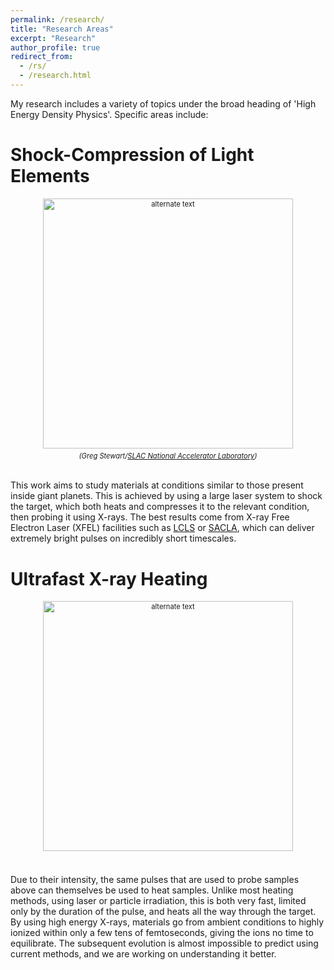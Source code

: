```yaml
---
permalink: /research/
title: "Research Areas"
excerpt: "Research"
author_profile: true
redirect_from: 
  - /rs/
  - /research.html
---
```


My research includes a variety of topics under the broad heading of 'High Energy Density Physics'. Specific areas include:

Shock-Compression of Light Elements
======

<div style="width:400 px; font-size:80%; text-align:center;"><img src="https://njhartley.github.io/images/diamond_rain.png" alt="alternate text" width="400" style="padding-bottom:0.5em;" /><br><i>(Greg Stewart/<a href="https://www6.slac.stanford.edu/news/2017-08-21-scientists-create-diamond-rain-forms-interior-icy-giant-planets.aspx">SLAC National Accelerator Laboratory</a>)</i></div>

<br>This work aims to study materials at conditions similar to those present inside giant planets. This is achieved by using a large laser system to shock the target, which both heats and compresses it to the relevant condition, then probing it using X-rays. The best results come from X-ray Free Electron Laser (XFEL) facilities such as [LCLS](https://lcls.slac.stanford.edu/) or [SACLA](http://xfel.riken.jp/eng/), which can deliver extremely bright pulses on incredibly short timescales.

Ultrafast X-ray Heating
======

<div style="width:400 px; font-size:80%; text-align:center;"><img src="https://njhartley.github.io/images/silicon_target.png" alt="alternate text" width="400" style="padding-bottom:0.5em;" /></div>

<br>Due to their intensity, the same pulses that are used to probe samples above can themselves be used to heat samples. Unlike most heating methods, using laser or particle irradiation, this is both very fast, limited only by the duration of the pulse, and heats all the way through the target. By using high energy X-rays, materials go from ambient conditions to highly ionized within only a few tens of femtoseconds, giving the ions no time to equilibrate. The subsequent evolution is almost impossible to predict using current methods, and we are working on understanding it better.


